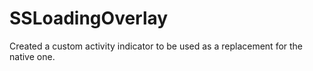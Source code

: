 # SSLoadingOverlay
Created a custom activity indicator to be used as a replacement for the native one.
